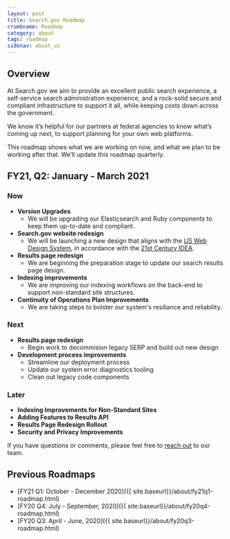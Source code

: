 ```yaml
---
layout: post
title: Search.gov Roadmap
crumbname: Roadmap
category: about
tags: roadmap
sidenav: about_us
---
```


## Overview

At Search.gov we aim to provide an excellent public search experience, a self-service search administration experience, and a rock-solid secure and compliant infrastructure to support it all, while keeping costs down across the government.

We know it’s helpful for our partners at federal agencies to know what’s coming up next, to support planning for your own web platforms. 

This roadmap shows what we are working on now, and what we plan to be working after that. We’ll update this roadmap quarterly.


## FY21, Q2: January - March 2021

### Now

* **Version Upgrades**
  * We will be upgrading our Elasticsearch and Ruby components to keep them up-to-date and compliant. 
* **Search.gov website redesign**
  * We will be launching a new design that aligns with the [US Web Design System](https://designsystem.digital.gov/), in accordance with the [21st Century IDEA](https://digital.gov/resources/21st-century-integrated-digital-experience-act/). 
* **Results page redesign**
  * We are beginning the preparation stage to update our search results page design.
* **Indexing improvements**
  * We are improving our indexing workflows on the back-end to support non-standard site structures.
* **Continuity of Operations Plan Improvements** 
  * We are taking steps to bolster our system's resiliance and reliability.

### Next

* **Results page redesign**
  * Begin work to decommision legacy SERP and build out new design
* **Development process improvements**
  * Streamline our deployment process
  * Update our system error diagnostics tooling
  * Clean out legacy code components


### Later

* **Indexing Improvements for Non-Standard Sites**
* **Adding Features to Results API**
* **Results Page Redesign Rollout**
* **Security and Privacy Improvements**

If you have questions or comments, please feel free to [reach out](mailto:search@support.digitalgov.gov) to our team.

## Previous Roadmaps

* [FY21 Q1: October - December 2020]({{ site.baseurl}}/about/fy21q1-roadmap.html)
* [FY20 Q4: July - September, 2020]({{ site.baseurl}}/about/fy20q4-roadmap.html)
* [FY20 Q3: April - June, 2020]({{ site.baseurl}}/about/fy20q3-roadmap.html)